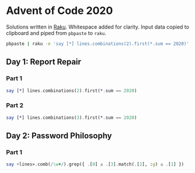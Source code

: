 # Advent of Code 2020

Solutions written in [Raku](https://www.raku.org/). Whitespace added for clarity. Input data copied to clipboard and piped from `pbpaste` to `raku`.
```bash
pbpaste | raku -e 'say [*] lines.combinations(2).first(*.sum == 2020)'
```

## Day 1: Report Repair
### Part 1
```raku
say [*] lines.combinations(2).first(*.sum == 2020)
```

### Part 2
```raku
say [*] lines.combinations(3).first(*.sum == 2020)
```

## Day 2: Password Philosophy
### Part 1
```raku
say +lines».comb(/\w+/).grep({ .[0] ≤ .[3].match(.[2], :g) ≤ .[1] })
```
